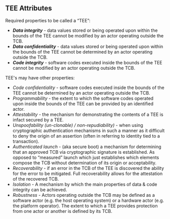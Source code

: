 ## TEE Attributes

Required properties to be called a “TEE”:
* ___Data integrity___ - data values stored or being operated upon within the bounds of the TEE cannot be modified by an actor operating outside the TCB.
* ___Data confidentiality___ - data values stored or being operated upon within the bounds of the TEE cannot be determined by an actor operating outside the TCB.
* ___Code integrity___ - software codes executed inside the bounds of the TEE cannot be modified by an actor operating outside the TCB.

TEE's may have other properties:
* _Code confidentiality_ - software codes executed inside the bounds of the TEE cannot be determined by an actor operating outside the TCB.
* _Programmability_ - the extent to which the software codes operated upon inside the bounds of the TEE can be provided by an identified actor.
* _Attestability_ - the mechanism for demonstrating the contents of a TEE is infact secured by a TEE.
* _Unspoofability (un-clonable) / non-repudiability)_ - when using cryptographic authentication mechanisms in such a manner as it difficult to deny the origin of an assertion (often in referring to identity tied to a transaction).
* _Authenticated launch_ - (aka secure boot) a mechanism for determining that an approved TCB via cryptographic signature is established. As opposed to “measured” launch which just establishes which elements compose the TCB without determination of its origin or acceptability.
* _Recoverability_ - if an error in the TCB of the TEE is discovered the ability for the error to be mitigated. Full recoverability allows for the attestation of the recovered TCB.
* _Isolation_ - A mechanism by which the main properties of data & code integrity can be achieved.
* _Robustness_ - Actors operating outside the TCB may be defined as a software actor (e.g. the host operating system) or a hardware actor (e.g. the platform operator). The extent to which a TEE provides protection from one actor or another is defined by its TCB.

